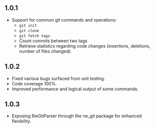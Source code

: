 ## 1.0.1
- Support for common git commands and operations:
  - `git init`
  - `git clone`
  - `git fetch tags`
  - Count commits between two tags
  - Retrieve statistics regarding code changes (insertions, deletions, number of files changed).

## 1.0.2
- Fixed various bugs surfaced from unit testing.
- Code coverage 100%.
- Improved performance and logical output of some commands.

## 1.0.3
- Exposing RwGitParser through the rw_git package for enhanced flexibility.
